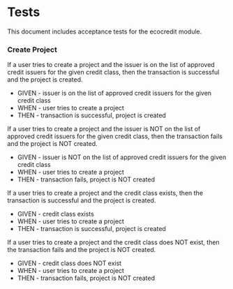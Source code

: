 # Tests

This document includes acceptance tests for the ecocredit module.

### Create Project

If a user tries to create a project and the issuer is on the list of approved credit issuers for the given credit class, then the transaction is successful and the project is created.

- GIVEN - issuer is on the list of approved credit issuers for the given credit class
- WHEN - user tries to create a project
- THEN - transaction is successful, project is created

If a user tries to create a project and the issuer is NOT on the list of approved credit issuers for the given credit class, then the transaction fails and the project is NOT created.

- GIVEN - issuer is NOT on the list of approved credit issuers for the given credit class
- WHEN - user tries to create a project
- THEN - transaction fails, project is NOT created

If a user tries to create a project and the credit class exists, then the transaction is successful and the project is created.

- GIVEN - credit class exists
- WHEN - user tries to create a project
- THEN - transaction is successful, project is created

If a user tries to create a project and the credit class does NOT exist, then the transaction fails and the project is NOT created.

- GIVEN - credit class does NOT exist
- WHEN - user tries to create a project
- THEN - transaction fails, project is NOT created

